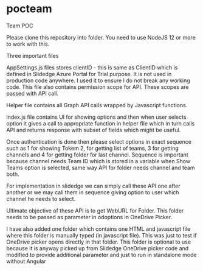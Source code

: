 # pocteam
Team POC

Please clone this repository into folder. You need to use NodeJS 12 or more to work with this.

Three important files

AppSettings.js files stores clientID - this is same as ClientID which is defined in Slidedge Azure Portal for Trial purpose. It is not used in production code anywhere. I used it to ensure I do not break any working code. This file also contains permission scope for API. These scopes are passed with API call.

Helper file contains all Graph API calls wrapped by Javascript functions. 

index.js file contains UI for showing options and then when user selects option it gives a call to appropriate function in helper file which in turn calls API and returns response with subset of fields which might be useful.

Once authentication is done then please select options in exact sequence such as 1 for showing Tokem 2, for getting list of teams, 3 for getting channels and 4 for getting folder for last channel. Sequence is important because channel needs Team ID which is stored in a variable when Show Teams option is selected, same way API for folder needs channel and team both.

For implementation in slidedge we can simply call these API one after another or we may call them in sequence giving option to user which channel he needs to select.

Ultimate objective of these API is to get WebURL for Folder. This folder needs to be passed as parameter in odoptions in OneDrive Picker. 

I have also added one folder which contains one HTML and javascript file where this folder is manually typed (in javascript file). This was just to test if OneDrive picker opens directly in that folder.  This folder is optional to use because it is anyway picked up from Slidedge OneDrive picker code and modified to provide additional parameter and just to run in standalone mode without Angular
